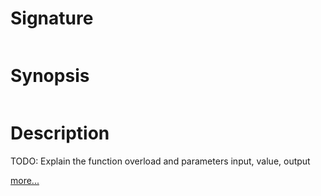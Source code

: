 # Signature
```vikid-signature
```

# Synopsis
```vikid-synopsis
```

# Description
TODO: Explain the function overload and parameters input, value, output

[more...](https://en.wikipedia.org/wiki/Subtraction)
